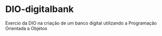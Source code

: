 # DIO-digitalbank
Exercio da DIO na criação de um banco digital utilizando a Programação Orientada a Objetos

